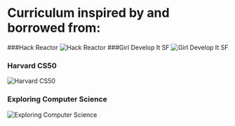 # Curriculum inspired by and borrowed from:

###Hack Reactor
![Hack Reactor](https://datafox-data.s3.amazonaws.com/images/cb_4283eccb5038fb47b236987b9424c5d4.png)
###Girl Develop It SF
![Girl Develop It SF](http://www.girldevelopit.com/assets/pink-logo-f9a26fcc82c561f925403822c5135a28.png)
### Harvard CS50
![Harvard CS50](http://www.moebiuss.com/wp-content/uploads/cs50.jpg)
### Exploring Computer Science
![Exploring Computer Science](http://www.exploringcs.org/wp-content/themes/echoes/images/logo.png)



